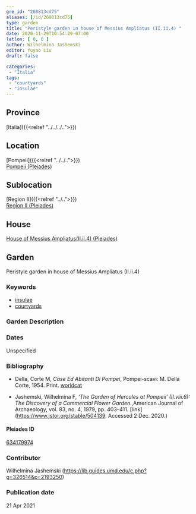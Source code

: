 ```yaml
---
gre_id: "260813cd75"
aliases: [/id/260813cd75]
type: garden
title: "Peristyle garden in house of Messius Ampliatus (II.ii.4) "
date: 2020-11-29T10:54:29-07:00
latlon: [ 0, 0 ]
author: Wilhelmina Jashemski
editor: Yuyao Liu
draft: false

categories:
 - "Italia"
tags:
 - "courtyards"
 - "insulae"
---
```


## Province
[Italia]({{<relref "../../../..">}})

## Location
[Pompeii]({{<relref "../../..">}}) \
[Pompeii (Pleiades)](https://pleiades.stoa.org/places/433032)

<!--### Location Description-->
<!-- LEAVE THIS BLANK FOR NOW -->

## Sublocation
[Region II]({{<relref "../..">}}) \
[Region II (Pleiades)](https://pleiades.stoa.org/places/456321707)


## House
[House of Messius Ampliatus(II.ii.4) (Pleiades)](https://pleiades.stoa.org/places/634179974)


## Garden
Peristyle garden in house of Messius Ampliatus (II.ii.4)

### Keywords

- [insulae](http://vocab.getty.edu/page/aat/300000325)
- [courtyards](http://vocab.getty.edu/page/aat/300004095)

### Garden Description




### Dates
Unspecified

### Bibliography
- Della, Corte M, *Case Ed Abitanti Di Pompei*, Pompei-scavi: M. Della Corte, 1954. Print. [worldcat](http://www.worldcat.org/oclc/878618392)

- Jashemski, Wilhelmina F, *‘The Garden of Hercules at Pompeii’ (II.viii.6): The Discovery of a Commercial Flower Garden.*,American Journal of Archaeology, vol. 83, no. 4, 1979, pp. 403–411. [link](https://www.jstor.org/stable/504139. Accessed 2 Dec. 2020.)




<!--#### Periodo ID-->

<!-- [PERIODO_ID](https://pleiades.stoa.org/places/PLEIADES_ID) -->

#### Pleiades ID

[634179974](https://pleiades.stoa.org/places/634179974)



### Contributor
Wilhelmina Jashemski (https://lib.guides.umd.edu/c.php?g=326514&p=2193250)


### Publication date

21 Apr 2021

<!--### Related articles-->

<!-- Links to other related articles. Leave blank for now -->
